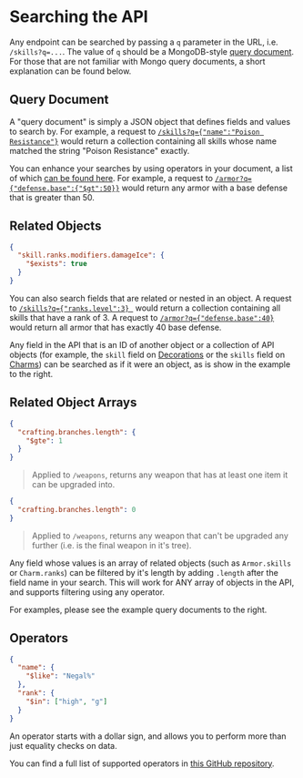 # Searching the API
Any endpoint can be searched by passing a `q` parameter in the URL, i.e. `/skills?q=...`. The value of `q` should be a MongoDB-style [query document](https://docs.mongodb.com/manual/tutorial/query-documents/). For those that are not familiar with Mongo query documents, a short explanation can be found below.

## Query Document
A "query document" is simply a JSON object that defines fields and values to search by. For example, a request to <a href='https://mhw-db.com/skills?q={"name":"Poison%20Resistance"}' target="_blank">`/skills?q={"name":"Poison Resistance"}`</a> would return a collection containing all skills whose name matched the string "Poison Resistance" exactly.

You can enhance your searches by using operators in your document, a list of which [can be found here](#operators). For example, a request to <a href='https://mhw-db.com/armor?q={"defense.base":{"$gt":50}}' target="_blank">`/armor?q={"defense.base":{"$gt":50}}`</a> would return any armor with a base defense that is greater than 50.

## Related Objects
```json
{
  "skill.ranks.modifiers.damageIce": {
    "$exists": true
  }
}
```

You can also search fields that are related or nested in an object. A request to <a href='https://mhw-db.com/skills?q={"ranks.level":3}' target="_blank">`/skills?q={"ranks.level":3} `</a> would return a collection containing all skills that have a rank of 3. A request to <a href='https://mhw-db.com/armor?q={"defense.base":40}' target="_blank">`/armor?q={"defense.base":40}`</a> would return all armor that has exactly 40 base defense.

Any field in the API that is an ID of another object or a collection of API objects (for example, the `skill` field on [Decorations](https://github.com/LartTyler/MHWDB-Docs/wiki/Decorations) or the `skills` field on [Charms](https://github.com/LartTyler/MHWDB-Docs/wiki/Charms)) can be searched as if it were an object, as is show in the example to the right.

## Related Object Arrays
```json
{
  "crafting.branches.length": {
    "$gte": 1
  }
}
```

> Applied to `/weapons`, returns any weapon that has at least one item it can be upgraded into.

```json
{
  "crafting.branches.length": 0
}
```

> Applied to `/weapons`, returns any weapon that can't be upgraded any further (i.e. is the final weapon in it's tree).

Any field whose values is an array of related objects (such as `Armor.skills` or `Charm.ranks`) can be filtered by it's length by adding `.length` after the field name in your search. This will work for ANY array of objects in the API, and supports filtering using any operator.

For examples, please see the example query documents to the right.

## Operators
```json
{
  "name": {
    "$like": "Negal%"
  },
  "rank": {
    "$in": ["high", "g"]
  }
}
```

An operator starts with a dollar sign, and allows you to perform more than just equality checks on data.

You can find a full list of supported operators in [this GitHub repository](https://github.com/LartTyler/doctrine-query-document#built-in-operators).